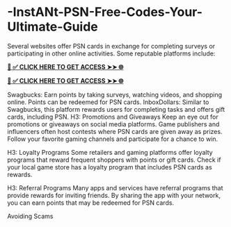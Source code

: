 # -InstANt-PSN-Free-Codes-Your-Ultimate-Guide
Several websites offer PSN cards in exchange for completing surveys or participating in other online activities. Some reputable platforms include:

**[📌 ✅ CLICK HERE TO GET ACCESS ➤➤ 🌐](https://toptoolmy.blogspot.com/)**

**[📌 ✅ CLICK HERE TO GET ACCESS ➤➤ 🌐](https://toptoolmy.blogspot.com/)**

Swagbucks: Earn points by taking surveys, watching videos, and shopping online. Points can be redeemed for PSN cards.
InboxDollars: Similar to Swagbucks, this platform rewards users for completing tasks and offers gift cards, including PSN.
H3: Promotions and Giveaways
Keep an eye out for promotions or giveaways on social media platforms. Game publishers and influencers often host contests where PSN cards are given away as prizes. Follow your favorite gaming channels and participate for a chance to win.

H3: Loyalty Programs
Some retailers and gaming platforms offer loyalty programs that reward frequent shoppers with points or gift cards. Check if your local game store has a loyalty program that includes PSN cards as rewards.

H3: Referral Programs
Many apps and services have referral programs that provide rewards for inviting friends. By sharing the app with your network, you can earn points that may be redeemed for PSN cards.

Avoiding Scams
